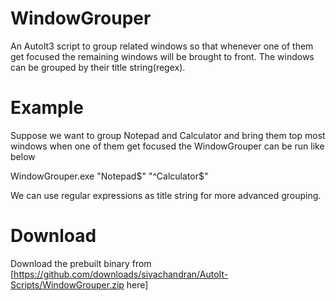WindowGrouper
=============
An AutoIt3 script to group related windows so that whenever one of them get focused the remaining windows will be brought to front. The windows can be grouped by their title string(regex).

Example
=======
Suppose we want to group Notepad and Calculator and bring them top most windows when one of them get focused the WindowGrouper can be run like below

  WindowGrouper.exe "Notepad$" "^Calculator$"
  
We can use regular expressions as title string for more advanced grouping.

Download
========
Download the prebuilt binary from [https://github.com/downloads/sivachandran/AutoIt-Scripts/WindowGrouper.zip here]
